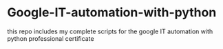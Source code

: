 # Google-IT-automation-with-python
this repo includes my complete scripts for the google IT automation with python professional certificate
